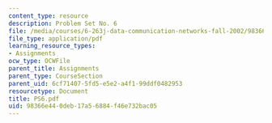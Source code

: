 ```yaml
---
content_type: resource
description: Problem Set No. 6
file: /media/courses/6-263j-data-communication-networks-fall-2002/98366e440deb17a56884f46e732bac05_PS6.pdf
file_type: application/pdf
learning_resource_types:
- Assignments
ocw_type: OCWFile
parent_title: Assignments
parent_type: CourseSection
parent_uid: 6cf71407-5fd5-e5e2-a4f1-99ddf0482953
resourcetype: Document
title: PS6.pdf
uid: 98366e44-0deb-17a5-6884-f46e732bac05
---
```

